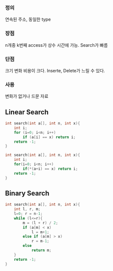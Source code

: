 ### 정의
연속된 주소, 동일한 type

### 장점
n개중 k번째 access가 상수 시간에 가능. Search가 빠름

### 단점
크기 변화 비용이 크다. Inserte, Delete가 느릴 수 있다.

### 사용
변화가 없거나 드문 자료


## Linear Search
```c
int search(int a[], int n, int x){
	int i;
	for (i=0; i<n; i++)
		if (a[i] == x) return i;
	return -1;
}
```


```c
int search(int a[], int n, int x){
	int i;
	for(i=0; i<n; i++)
		if(*(a+i) == x) return i;
	return -1;
}
```

## Binary Search
```c
int search(int a[], int n, int x){
	int l, r, m;
	l=0; r = n-1;
	while (l<=r){
		m = (l + r) / 2;
		if (a[m] < x)
			l = m+1;
		else if (a[m] > x)
			r = m-1;
		else
			return m;
	}
	return -1;
}
```

